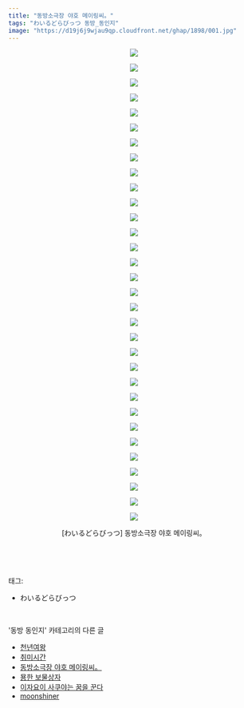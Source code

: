 ```yaml
---
title: "동방소극장 야호 메이링씨。"
tags: "わいるどらびっつ 동방_동인지"
image: "https://d19j6j9wjau9qp.cloudfront.net/ghap/1898/001.jpg"
---
```

<div class="article">
<p style="text-align: center; clear: none; float: none;"><img src="{{ site.imgserver8 }}/ghap/1898/001.jpg"/></p>
<p style="text-align: center; clear: none; float: none;"><img src="{{ site.imgserver8 }}/ghap/1898/002.jpg"/></p>
<p style="text-align: center; clear: none; float: none;"><img src="{{ site.imgserver8 }}/ghap/1898/003.jpg"/></p>
<p style="text-align: center; clear: none; float: none;"><img src="{{ site.imgserver8 }}/ghap/1898/004.jpg"/></p>
<p style="text-align: center; clear: none; float: none;"><img src="{{ site.imgserver8 }}/ghap/1898/005.jpg"/></p>
<p style="text-align: center; clear: none; float: none;"><img src="{{ site.imgserver8 }}/ghap/1898/006.jpg"/></p>
<p style="text-align: center; clear: none; float: none;"><img src="{{ site.imgserver8 }}/ghap/1898/007.jpg"/></p>
<p style="text-align: center; clear: none; float: none;"><img src="{{ site.imgserver8 }}/ghap/1898/008.jpg"/></p>
<p style="text-align: center; clear: none; float: none;"><img src="{{ site.imgserver8 }}/ghap/1898/009.jpg"/></p>
<p style="text-align: center; clear: none; float: none;"><img src="{{ site.imgserver8 }}/ghap/1898/010.jpg"/></p>
<p style="text-align: center; clear: none; float: none;"><img src="{{ site.imgserver8 }}/ghap/1898/011.jpg"/></p>
<p style="text-align: center; clear: none; float: none;"><img src="{{ site.imgserver8 }}/ghap/1898/012.jpg"/></p>
<p style="text-align: center; clear: none; float: none;"><img src="{{ site.imgserver8 }}/ghap/1898/013.jpg"/></p>
<p style="text-align: center; clear: none; float: none;"><img src="{{ site.imgserver8 }}/ghap/1898/014.jpg"/></p>
<p style="text-align: center; clear: none; float: none;"><img src="{{ site.imgserver8 }}/ghap/1898/015.jpg"/></p>
<p style="text-align: center; clear: none; float: none;"><img src="{{ site.imgserver8 }}/ghap/1898/016.jpg"/></p>
<p style="text-align: center; clear: none; float: none;"><img src="{{ site.imgserver8 }}/ghap/1898/017.jpg"/></p>
<p style="text-align: center; clear: none; float: none;"><img src="{{ site.imgserver8 }}/ghap/1898/018.jpg"/></p>
<p style="text-align: center; clear: none; float: none;"><img src="{{ site.imgserver8 }}/ghap/1898/019.jpg"/></p>
<p style="text-align: center; clear: none; float: none;"><img src="{{ site.imgserver8 }}/ghap/1898/020.jpg"/></p>
<p style="text-align: center; clear: none; float: none;"><img src="{{ site.imgserver8 }}/ghap/1898/021.jpg"/></p>
<p style="text-align: center; clear: none; float: none;"><img src="{{ site.imgserver8 }}/ghap/1898/022.jpg"/></p>
<p style="text-align: center; clear: none; float: none;"><img src="{{ site.imgserver8 }}/ghap/1898/023.jpg"/></p>
<p style="text-align: center; clear: none; float: none;"><img src="{{ site.imgserver8 }}/ghap/1898/024.jpg"/></p>
<p style="text-align: center; clear: none; float: none;"><img src="{{ site.imgserver8 }}/ghap/1898/025.jpg"/></p>
<p style="text-align: center; clear: none; float: none;"><img src="{{ site.imgserver8 }}/ghap/1898/026.jpg"/></p>
<p style="text-align: center; clear: none; float: none;"><img src="{{ site.imgserver8 }}/ghap/1898/027.jpg"/></p>
<p style="text-align: center; clear: none; float: none;"><img src="{{ site.imgserver8 }}/ghap/1898/028.jpg"/></p>
<p style="text-align: center; clear: none; float: none;"><img src="{{ site.imgserver8 }}/ghap/1898/029.jpg"/></p>
<p style="text-align: center; clear: none; float: none;"><img src="{{ site.imgserver8 }}/ghap/1898/030.jpg"/></p>
<p style="text-align: center; clear: none; float: none;"><img src="{{ site.imgserver8 }}/ghap/1898/031.jpg"/></p>
<p style="text-align: center; clear: none; float: none;"><img src="{{ site.imgserver8 }}/ghap/1898/032.jpg"/></p>
<p style="text-align: center; clear: none; float: none;">[わいるどらびっつ] 동방소극장 야호 메이링씨。</p>
<p><br/></p>
</div><br/>
<div class="tagTrail">
<p>태그: </p>
<ul>
<li>わいるどらびっつ</li>
</ul>
</div><br/>
<div class="another">
<p>'동방 동인지' 카테고리의 다른 글</p>
<ul>
<li><a href="/ghap_1900">천년여왕</a></li>
<li><a href="/ghap_1899">취미시간</a></li>
<li><a href="/ghap_1898">동방소극장 야호 메이링씨。</a></li>
<li><a href="/ghap_1897">묭한 보물상자</a></li>
<li><a href="/ghap_1895">이자요이 사쿠야는 꿈을 꾼다</a></li>
<li><a href="/ghap_1894">moonshiner</a></li>
</ul>
</div><br/>
<div class="cb_module cb_fluid">
<div class="cb_wrt cb_profile">
</div><!-- commentList close -->
</div><br/>
